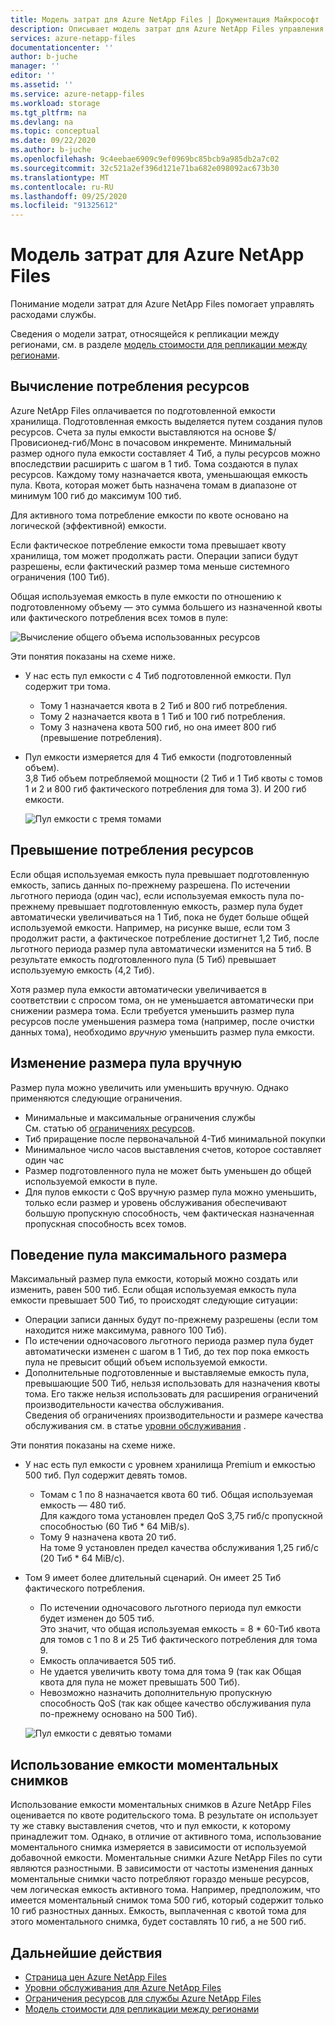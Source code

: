 ```yaml
---
title: Модель затрат для Azure NetApp Files | Документация Майкрософт
description: Описывает модель затрат для Azure NetApp Files управления расходами из службы.
services: azure-netapp-files
documentationcenter: ''
author: b-juche
manager: ''
editor: ''
ms.assetid: ''
ms.service: azure-netapp-files
ms.workload: storage
ms.tgt_pltfrm: na
ms.devlang: na
ms.topic: conceptual
ms.date: 09/22/2020
ms.author: b-juche
ms.openlocfilehash: 9c4eebae6909c9ef0969bc85bcb9a985db2a7c02
ms.sourcegitcommit: 32c521a2ef396d121e71ba682e098092ac673b30
ms.translationtype: MT
ms.contentlocale: ru-RU
ms.lasthandoff: 09/25/2020
ms.locfileid: "91325612"
---
```

# <a name="cost-model-for-azure-netapp-files"></a>Модель затрат для Azure NetApp Files 

Понимание модели затрат для Azure NetApp Files помогает управлять расходами службы. 

Сведения о модели затрат, относящейся к репликации между регионами, см. в разделе [модель стоимости для репликации между регионами](cross-region-replication-introduction.md#cost-model-for-cross-region-replication).

## <a name="calculation-of-capacity-consumption"></a>Вычисление потребления ресурсов

Azure NetApp Files оплачивается по подготовленной емкости хранилища.  Подготовленная емкость выделяется путем создания пулов ресурсов.  Счета за пулы емкости выставляются на основе $/Провисионед-гиб/Монс в почасовом инкременте. Минимальный размер одного пула емкости составляет 4 Тиб, а пулы ресурсов можно впоследствии расширить с шагом в 1 тиб. Тома создаются в пулах ресурсов.  Каждому тому назначается квота, уменьшающая емкость пула. Квота, которая может быть назначена томам в диапазоне от минимум 100 гиб до максимум 100 тиб.  

Для активного тома потребление емкости по квоте основано на логической (эффективной) емкости.

Если фактическое потребление емкости тома превышает квоту хранилища, том может продолжать расти. Операции записи будут разрешены, если фактический размер тома меньше системного ограничения (100 Тиб).  

Общая используемая емкость в пуле емкости по отношению к подготовленному объему — это сумма большего из назначенной квоты или фактического потребления всех томов в пуле: 

   ![Вычисление общего объема использованных ресурсов](../media/azure-netapp-files/azure-netapp-files-total-used-capacity.png)

Эти понятия показаны на схеме ниже.  
* У нас есть пул емкости с 4 Тиб подготовленной емкости.  Пул содержит три тома.  
    * Тому 1 назначается квота в 2 Тиб и 800 гиб потребления.  
    * Тому 2 назначается квота в 1 Тиб и 100 гиб потребления.  
    * Тому 3 назначена квота 500 гиб, но она имеет 800 гиб (превышение потребления).  
* Пул емкости измеряется для 4 Тиб емкости (подготовленный объем).  
    3,8 Тиб объем потребляемой мощности (2 Тиб и 1 Тиб квоты с томов 1 и 2 и 800 гиб фактического потребления для тома 3). И 200 гиб емкости.

   ![Пул емкости с тремя томами](../media/azure-netapp-files/azure-netapp-files-capacity-pool-with-three-vols.png)

## <a name="overage-in-capacity-consumption"></a>Превышение потребления ресурсов  

Если общая используемая емкость пула превышает подготовленную емкость, запись данных по-прежнему разрешена.  По истечении льготного периода (один час), если используемая емкость пула по-прежнему превышает подготовленную емкость, размер пула будет автоматически увеличиваться на 1 Тиб, пока не будет больше общей используемой емкости.  Например, на рисунке выше, если том 3 продолжит расти, а фактическое потребление достигнет 1,2 Тиб, после льготного периода размер пула автоматически изменится на 5 тиб.  В результате емкость подготовленного пула (5 Тиб) превышает используемую емкость (4,2 Тиб).  

Хотя размер пула емкости автоматически увеличивается в соответствии с спросом тома, он не уменьшается автоматически при снижении размера тома. Если требуется уменьшить размер пула ресурсов после уменьшения размера тома (например, после очистки данных тома), необходимо _вручную_ уменьшить размер пула емкости.

## <a name="manual-changes-of-the-pool-size"></a>Изменение размера пула вручную  

Размер пула можно увеличить или уменьшить вручную. Однако применяются следующие ограничения.
* Минимальные и максимальные ограничения службы  
    См. статью об [ограничениях ресурсов](azure-netapp-files-resource-limits.md).
* Тиб приращение после первоначальной 4-Тиб минимальной покупки
* Минимальное число часов выставления счетов, которое составляет один час
* Размер подготовленного пула не может быть уменьшен до общей используемой емкости в пуле.
* Для пулов емкости с QoS вручную размер пула можно уменьшить, только если размер и уровень обслуживания обеспечивают большую пропускную способность, чем фактическая назначенная пропускная способность всех томов.

## <a name="behavior-of-maximum-size-pool-overage"></a>Поведение пула максимального размера   

Максимальный размер пула емкости, который можно создать или изменить, равен 500 тиб.  Если общая используемая емкость пула емкости превышает 500 Тиб, то происходят следующие ситуации:
* Операции записи данных будут по-прежнему разрешены (если том находится ниже максимума, равного 100 Тиб).
* По истечении одночасового льготного периода размер пула будет автоматически изменен с шагом в 1 Тиб, до тех пор пока емкость пула не превысит общий объем используемой емкости.
* Дополнительные подготовленные и выставляемые емкость пула, превышающие 500 Тиб, нельзя использовать для назначения квоты тома. Его также нельзя использовать для расширения ограничений производительности качества обслуживания.  
    Сведения об ограничениях производительности и размере качества обслуживания см. в статье [уровни обслуживания](azure-netapp-files-service-levels.md) .

Эти понятия показаны на схеме ниже.
* У нас есть пул емкости с уровнем хранилища Premium и емкостью 500 тиб. Пул содержит девять томов.
    * Томам с 1 по 8 назначается квота 60 тиб.  Общая используемая емкость — 480 тиб.  
        Для каждого тома установлен предел QoS 3,75 гиб/с пропускной способностью (60 Тиб * 64 MiB/s).  
    * Тому 9 назначена квота 20 тиб.  
        На томе 9 установлен предел качества обслуживания 1,25 гиб/с (20 Тиб * 64 MiB/с).
* Том 9 имеет более длительный сценарий. Он имеет 25 Тиб фактического потребления.  
    * По истечении одночасового льготного периода пул емкости будет изменен до 505 тиб.  
        Это значит, что общая используемая емкость = 8 * 60-Тиб квота для томов с 1 по 8 и 25 Тиб фактического потребления для тома 9.
    * Емкость оплачивается 505 тиб.
    * Не удается увеличить квоту тома для тома 9 (так как Общая квота для пула не может превышать 500 Тиб).
    * Невозможно назначить дополнительную пропускную способность QoS (так как общее качество обслуживания пула по-прежнему основано на 500 Тиб).

   ![Пул емкости с девятью томами](../media/azure-netapp-files/azure-netapp-files-capacity-pool-with-nine-vols.png)

## <a name="capacity-consumption-of-snapshots"></a>Использование емкости моментальных снимков 

Использование емкости моментальных снимков в Azure NetApp Files оценивается по квоте родительского тома.  В результате он использует ту же ставку выставления счетов, что и пул емкости, к которому принадлежит том.  Однако, в отличие от активного тома, использование моментального снимка измеряется в зависимости от используемой добавочной емкости.  Моментальные снимки Azure NetApp Files по сути являются разностными. В зависимости от частоты изменения данных моментальные снимки часто потребляют гораздо меньше ресурсов, чем логическая емкость активного тома. Например, предположим, что имеется моментальный снимок тома 500 гиб, который содержит только 10 гиб разностных данных. Емкость, выплаченная с квотой тома для этого моментального снимка, будет составлять 10 гиб, а не 500 гиб. 

## <a name="next-steps"></a>Дальнейшие действия

* [Страница цен Azure NetApp Files](https://azure.microsoft.com/pricing/details/storage/netapp/)
* [Уровни обслуживания для Azure NetApp Files](azure-netapp-files-service-levels.md)
* [Ограничения ресурсов для службы Azure NetApp Files](azure-netapp-files-resource-limits.md)
* [Модель стоимости для репликации между регионами](cross-region-replication-introduction.md#cost-model-for-cross-region-replication)
